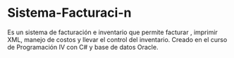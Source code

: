 # Sistema-Facturaci-n
Es un sistema de facturación e inventario que permite facturar , imprimir XML,
manejo de costos y llevar el control del inventario. Creado en el curso de 
Programación IV con C# y base de datos Oracle.
